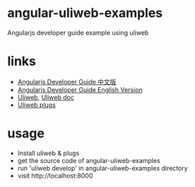 angular-uliweb-examples
======================

Angularjs developer guide example using uliweb

links
======================
* [Angularjs Developer Guide 中文版](https://gitcafe.com/Angularjs/Angularjs-Developer-Guide)
* [Angularjs Developer Guide English Version](http://docs.angularjs.org/guide)
* [Uliweb](https://github.com/limodou/uliweb), [Uliweb doc](http://limodou.github.io/uliweb-doc/)
* [Uliweb plugs](https://github.com/limodou/plugs)

usage
======================
* Install uliweb & plugs
* get the source code of angular-uliweb-examples
* run 'uliweb develop' in angular-uliweb-examples directory
* visit http://localhost:8000
